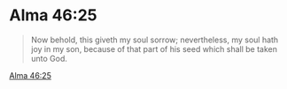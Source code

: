 # Alma 46:25

> Now behold, this giveth my soul sorrow; nevertheless, my soul hath joy in my son, because of that part of his seed which shall be taken unto God.

[Alma 46:25](https://www.churchofjesuschrist.org/study/scriptures/bofm/alma/46?lang=eng&id=p25#p25)


